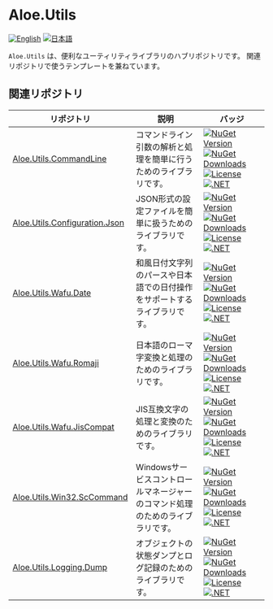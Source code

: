 # Aloe.Utils

[![English](https://img.shields.io/badge/Language-English-blue)](./README.md)
[![日本語](https://img.shields.io/badge/言語-日本語-blue)](./README.ja.md)

`Aloe.Utils` は、便利なユーティリティライブラリのハブリポジトリです。
関連リポジトリで使うテンプレートを兼ねています。

## 関連リポジトリ

| リポジトリ | 説明 | バッジ |
|------------|------|--------|
| [Aloe.Utils.CommandLine](https://github.com/ted-sharp/aloe-utils-commandline) | コマンドライン引数の解析と処理を簡単に行うためのライブラリです。 | [![NuGet Version](https://img.shields.io/nuget/v/Aloe.Utils.CommandLine.svg)](https://www.nuget.org/packages/Aloe.Utils.CommandLine) [![NuGet Downloads](https://img.shields.io/nuget/dt/Aloe.Utils.CommandLine.svg)](https://www.nuget.org/packages/Aloe.Utils.CommandLine) [![License](https://img.shields.io/github/license/ted-sharp/aloe-utils-commandline.svg)](LICENSE) [![.NET](https://img.shields.io/badge/.NET-9.0-blue.svg)](https://dotnet.microsoft.com/download/dotnet/9.0) |
| [Aloe.Utils.Configuration.Json](https://github.com/ted-sharp/aloe-utils-configuration-json) | JSON形式の設定ファイルを簡単に扱うためのライブラリです。 | [![NuGet Version](https://img.shields.io/nuget/v/Aloe.Utils.Configuration.Json.svg)](https://www.nuget.org/packages/Aloe.Utils.Configuration.Json) [![NuGet Downloads](https://img.shields.io/nuget/dt/Aloe.Utils.Configuration.Json.svg)](https://www.nuget.org/packages/Aloe.Utils.Configuration.Json) [![License](https://img.shields.io/github/license/ted-sharp/aloe-utils-configuration-json.svg)](LICENSE) [![.NET](https://img.shields.io/badge/.NET-9.0-blue.svg)](https://dotnet.microsoft.com/download/dotnet/9.0) |
| [Aloe.Utils.Wafu.Date](https://github.com/ted-sharp/aloe-utils-wafu-date) | 和風日付文字列のパースや日本語での日付操作をサポートするライブラリです。 | [![NuGet Version](https://img.shields.io/nuget/v/Aloe.Utils.Wafu.Date.svg)](https://www.nuget.org/packages/Aloe.Utils.Wafu.Date) [![NuGet Downloads](https://img.shields.io/nuget/dt/Aloe.Utils.Wafu.Date.svg)](https://www.nuget.org/packages/Aloe.Utils.Wafu.Date) [![License](https://img.shields.io/github/license/ted-sharp/aloe-utils-wafu-date.svg)](LICENSE) [![.NET](https://img.shields.io/badge/.NET-9.0-blue.svg)](https://dotnet.microsoft.com/download/dotnet/9.0) |
| [Aloe.Utils.Wafu.Romaji](https://github.com/ted-sharp/aloe-utils-wafu-romaji) | 日本語のローマ字変換と処理のためのライブラリです。 | [![NuGet Version](https://img.shields.io/nuget/v/Aloe.Utils.Wafu.Romaji.svg)](https://www.nuget.org/packages/Aloe.Utils.Wafu.Romaji) [![NuGet Downloads](https://img.shields.io/nuget/dt/Aloe.Utils.Wafu.Romaji.svg)](https://www.nuget.org/packages/Aloe.Utils.Wafu.Romaji) [![License](https://img.shields.io/github/license/ted-sharp/aloe-utils-wafu-romaji.svg)](LICENSE) [![.NET](https://img.shields.io/badge/.NET-9.0-blue.svg)](https://dotnet.microsoft.com/download/dotnet/9.0) |
| [Aloe.Utils.Wafu.JisCompat](https://github.com/ted-sharp/aloe-utils-wafu-jiscompat) | JIS互換文字の処理と変換のためのライブラリです。 | [![NuGet Version](https://img.shields.io/nuget/v/Aloe.Utils.Wafu.JisCompat.svg)](https://www.nuget.org/packages/Aloe.Utils.Wafu.JisCompat) [![NuGet Downloads](https://img.shields.io/nuget/dt/Aloe.Utils.Wafu.JisCompat.svg)](https://www.nuget.org/packages/Aloe.Utils.Wafu.JisCompat) [![License](https://img.shields.io/github/license/ted-sharp/aloe-utils-wafu-jiscompat.svg)](LICENSE) [![.NET](https://img.shields.io/badge/.NET-9.0-blue.svg)](https://dotnet.microsoft.com/download/dotnet/9.0) |
| [Aloe.Utils.Win32.ScCommand](https://github.com/ted-sharp/aloe-utils-win32-sccommand) | Windowsサービスコントロールマネージャーのコマンド処理のためのライブラリです。 | [![NuGet Version](https://img.shields.io/nuget/v/Aloe.Utils.Win32.ScCommand.svg)](https://www.nuget.org/packages/Aloe.Utils.Win32.ScCommand) [![NuGet Downloads](https://img.shields.io/nuget/dt/Aloe.Utils.Win32.ScCommand.svg)](https://www.nuget.org/packages/Aloe.Utils.Win32.ScCommand) [![License](https://img.shields.io/github/license/ted-sharp/aloe-utils-win32-sccommand.svg)](LICENSE) [![.NET](https://img.shields.io/badge/.NET-9.0-blue.svg)](https://dotnet.microsoft.com/download/dotnet/9.0) |
| [Aloe.Utils.Logging.Dump](https://github.com/ted-sharp/aloe-utils-logging-dump) | オブジェクトの状態ダンプとログ記録のためのライブラリです。 | [![NuGet Version](https://img.shields.io/nuget/v/Aloe.Utils.Logging.Dump.svg)](https://www.nuget.org/packages/Aloe.Utils.Logging.Dump) [![NuGet Downloads](https://img.shields.io/nuget/dt/Aloe.Utils.Logging.Dump.svg)](https://www.nuget.org/packages/Aloe.Utils.Logging.Dump) [![License](https://img.shields.io/github/license/ted-sharp/aloe-utils-logging-dump.svg)](LICENSE) [![.NET](https://img.shields.io/badge/.NET-9.0-blue.svg)](https://dotnet.microsoft.com/download/dotnet/9.0) |
